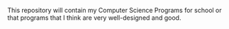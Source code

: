 This repository will contain my Computer Science Programs for school or that programs that I think are very well-designed and good.
